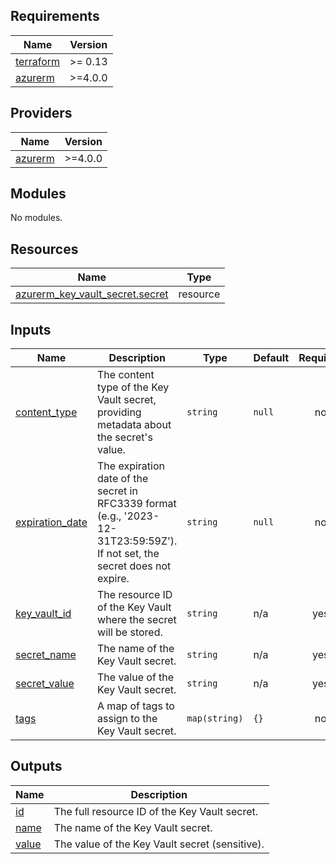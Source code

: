 ## Requirements

| Name | Version |
|------|---------|
| <a name="requirement_terraform"></a> [terraform](#requirement\_terraform) | >= 0.13 |
| <a name="requirement_azurerm"></a> [azurerm](#requirement\_azurerm) | >=4.0.0 |

## Providers

| Name | Version |
|------|---------|
| <a name="provider_azurerm"></a> [azurerm](#provider\_azurerm) | >=4.0.0 |

## Modules

No modules.

## Resources

| Name | Type |
|------|------|
| [azurerm_key_vault_secret.secret](https://registry.terraform.io/providers/hashicorp/azurerm/latest/docs/resources/key_vault_secret) | resource |

## Inputs

| Name | Description | Type | Default | Required |
|------|-------------|------|---------|:--------:|
| <a name="input_content_type"></a> [content\_type](#input\_content\_type) | The content type of the Key Vault secret, providing metadata about the secret's value. | `string` | `null` | no |
| <a name="input_expiration_date"></a> [expiration\_date](#input\_expiration\_date) | The expiration date of the secret in RFC3339 format (e.g., '2023-12-31T23:59:59Z'). If not set, the secret does not expire. | `string` | `null` | no |
| <a name="input_key_vault_id"></a> [key\_vault\_id](#input\_key\_vault\_id) | The resource ID of the Key Vault where the secret will be stored. | `string` | n/a | yes |
| <a name="input_secret_name"></a> [secret\_name](#input\_secret\_name) | The name of the Key Vault secret. | `string` | n/a | yes |
| <a name="input_secret_value"></a> [secret\_value](#input\_secret\_value) | The value of the Key Vault secret. | `string` | n/a | yes |
| <a name="input_tags"></a> [tags](#input\_tags) | A map of tags to assign to the Key Vault secret. | `map(string)` | `{}` | no |

## Outputs

| Name | Description |
|------|-------------|
| <a name="output_id"></a> [id](#output\_id) | The full resource ID of the Key Vault secret. |
| <a name="output_name"></a> [name](#output\_name) | The name of the Key Vault secret. |
| <a name="output_value"></a> [value](#output\_value) | The value of the Key Vault secret (sensitive). |
